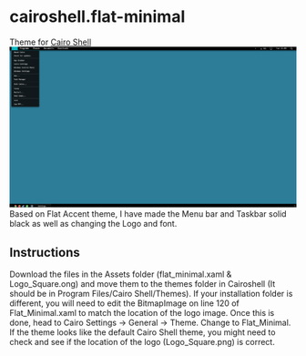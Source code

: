 # cairoshell.flat-minimal
Theme for [Cairo Shell](https://github.com/cairoshell/cairoshell)
![Theme Preview](Preview.png)
Based on Flat Accent theme, I have made the Menu bar and Taskbar solid black as well as changing the Logo and font.

## Instructions
Download the files in the Assets folder (flat_minimal.xaml & Logo_Square.ong) and move them to the themes folder in Cairoshell (It should be in Program Files/Cairo Shell/Themes).
If your installation folder is different, you will need to edit the BitmapImage on line 120 of Flat_Minimal.xaml to match the location of the logo image.
Once this is done, head to Cairo Settings -> General -> Theme. Change to Flat_Minimal.
If the theme looks like the default Cairo Shell theme, you might need to check and see if the location of the logo (Logo_Square.png) is correct.

